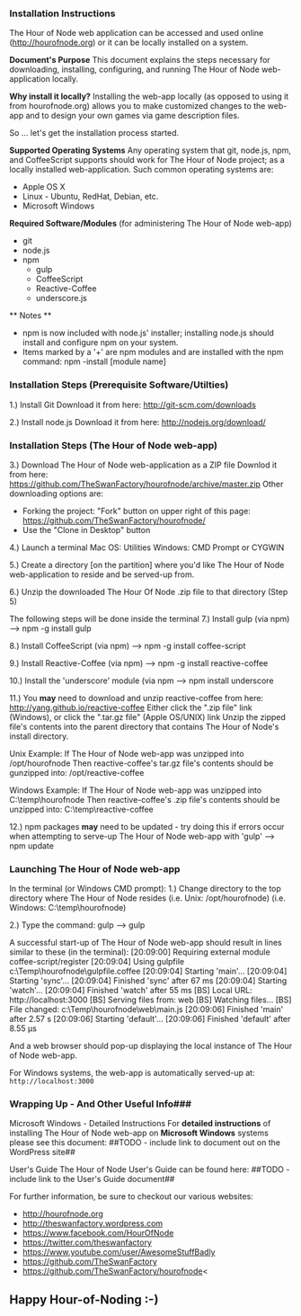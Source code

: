 ### Installation Instructions ###

The Hour of Node web application can be accessed and used online (http://hourofnode.org) or it can be locally installed on a system.  

**Document's Purpose**
This document explains the steps necessary for downloading, installing, configuring, and running The Hour of Node web-application locally.

**Why install it locally?**
Installing the web-app locally (as opposed to using it from hourofnode.org) allows you to make customized changes to the web-app and to design your own games via game description files.

So ... let's get the installation process started.

**Supported Operating Systems**
Any operating system that git, node.js, npm, and CoffeeScript supports should work for The Hour of Node project; as a locally installed web-application.  Such common operating systems are:

  * Apple OS X
  * Linux - Ubuntu, RedHat, Debian, etc.
  * Microsoft Windows

**Required Software/Modules**
(for administering The Hour of Node web-app)

  * git
  * node.js
  * npm
    * gulp
    * CoffeeScript
    * Reactive-Coffee
    * underscore.js

** Notes **
  *  npm is now included with node.js' installer; installing node.js should install and configure npm on your system.
  *  Items marked by a '+' are npm modules and are installed with the npm command:  npm -install [module name]


### Installation Steps (Prerequisite Software/Utilties) ###

1.) Install Git
  Download it from here: http://git-scm.com/downloads

2.) Install node.js
  Download it from here: http://nodejs.org/download/

### Installation Steps (The Hour of Node web-app) ###
3.) Download The Hour of Node web-application as a ZIP file
  Downlod it from here: https://github.com/TheSwanFactory/hourofnode/archive/master.zip
  Other downloading options are:
  * Forking the project: "Fork" button on upper right of this page: https://github.com/TheSwanFactory/hourofnode/
  * Use the "Clone in Desktop" button

4.) Launch a terminal
  Mac OS: Utilities
  Windows: CMD Prompt or CYGWIN

5.) Create a directory [on the partition] where you'd like The Hour of Node web-application to reside and be served-up from.

6.) Unzip the downloaded The Hour Of Node .zip file to that directory (Step 5)

The following steps will be done inside the terminal
7.) Install gulp (via npm)
    --> npm -g install gulp

8.) Install CoffeeScript (via npm)
    --> npm -g install coffee-script

9.) Install Reactive-Coffee (via npm)
    --> npm -g install reactive-coffee

10.) Install the 'underscore' module (via npm
    --> npm install underscore

11.) You **may** need to download and unzip reactive-coffee from here:
http://yang.github.io/reactive-coffee
Either click the ".zip file" link (Windows), or click the ".tar.gz file" (Apple OS/UNIX) link
  Unzip the zipped file's contents into the parent directory that contains The Hour of Node's install directory.  

Unix Example:
If The Hour of Node web-app was unzipped into /opt/hourofnode
Then reactive-coffee's tar.gz file's contents should be gunzipped into: /opt/reactive-coffee

Windows Example:
If The Hour of Node web-app was unzipped into C:\temp\hourofnode
Then reactive-coffee's .zip file's contents should be unzipped into: C:\temp\reactive-coffee

12.) npm packages **may** need to be updated - try doing this if errors occur when attempting to serve-up The Hour of Node web-app with 'gulp' 
    --> npm update

### Launching The Hour of Node web-app ###
In the terminal (or Windows CMD prompt):
1.) Change directory to the top directory where The Hour of Node resides
(i.e. Unix: /opt/hourofnode)
(i.e. Windows: C:\temp\hourofnode)

2.) Type the command: gulp
    --> gulp

A successful start-up of The Hour of Node web-app should result in lines similar to these (in the terminal):
    [20:09:00] Requiring external module coffee-script/register
    [20:09:04] Using gulpfile c:\Temp\hourofnode\gulpfile.coffee
    [20:09:04] Starting 'main'...
    [20:09:04] Starting 'sync'...
    [20:09:04] Finished 'sync' after 67 ms
    [20:09:04] Starting 'watch'...
    [20:09:04] Finished 'watch' after 55 ms
    [BS] Local URL: http://localhost:3000
    [BS] Serving files from: web
    [BS] Watching files...
    [BS] File changed: c:\Temp\hourofnode\web\main.js
    [20:09:06] Finished 'main' after 2.57 s
    [20:09:06] Starting 'default'...
    [20:09:06] Finished 'default' after 8.55 µs

And a web browser should pop-up displaying the local instance of The Hour of Node web-app.

For Windows systems, the web-app is automatically served-up at:
`http://localhost:3000`


### Wrapping Up - And Other Useful Info###
Microsoft Windows - Detailed Instructions
For **detailed instructions** of installing The Hour of Node web-app on **Microsoft Windows** systems please see this document:  ##TODO - include link to document out on the WordPress site##

User's Guide
The Hour of Node User's Guide can be found here:
  ##TODO - include link to the User's Guide document##

For further information, be sure to checkout our various websites:

  * http://hourofnode.org
  * http://theswanfactory.wordpress.com
  * https://www.facebook.com/HourOfNode
  * https://twitter.com/theswanfactory
  * https://www.youtube.com/user/AwesomeStuffBadly
  * https://github.com/TheSwanFactory
  * https://github.com/TheSwanFactory/hourofnode<


## Happy Hour-of-Noding :-) ##

